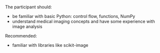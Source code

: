 The participant should:

- be familiar with basic Python: control flow, functions, NumPy
- understand medical imaging concepts and have some experience with image analysis 

Recommended:
- familiar with libraries like scikit-image